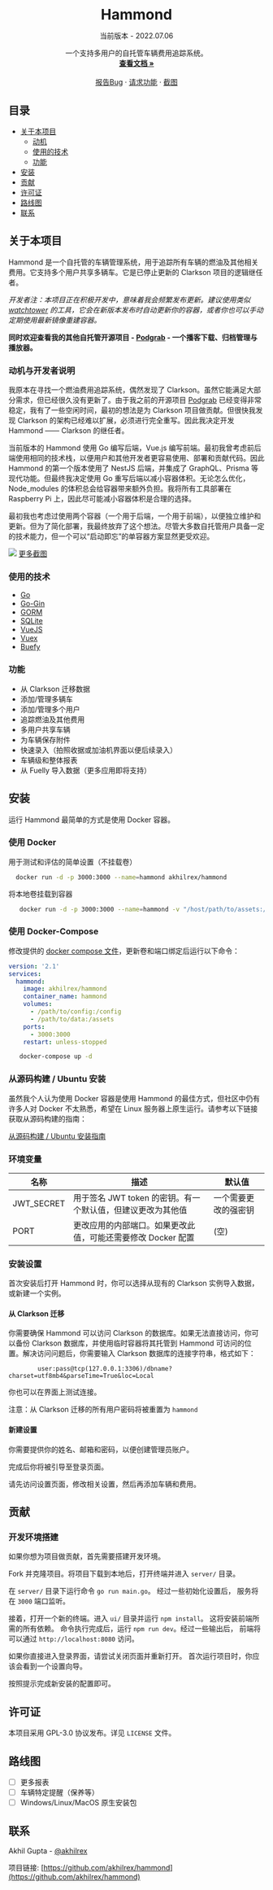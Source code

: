 <!-- PROJECT LOGO -->
<br />
<p align="center">
  <!-- <a href="https://github.com/akhilrex/hammond">
    <img src="images/logo.png" alt="Logo" width="80" height="80">
  </a> -->

  <h1 align="center" style="margin-bottom:0">Hammond</h1>
  <p align="center">当前版本 - 2022.07.06</p>

  <p align="center">
    一个支持多用户的自托管车辆费用追踪系统。
    <br />
    <a href="https://github.com/akhilrex/hammond"><strong>查看文档 »</strong></a>
    <br />
    <br />
    <!-- <a href="https://github.com/akhilrex/hammond">查看演示</a>
    · -->
    <a href="https://github.com/akhilrex/hammond/issues">报告Bug</a>
    ·
    <a href="https://github.com/akhilrex/hammond/issues">请求功能</a>
        ·
    <a href="Screenshots.md">截图</a>
  </p>
</p>

<!-- TABLE OF CONTENTS -->

## 目录

- [关于本项目](#关于本项目)
  - [动机](#动机)
  - [使用的技术](#使用的技术)
  - [功能](#功能)
- [安装](#安装)
- [贡献](#贡献)
- [许可证](#许可证)
- [路线图](#路线图)
- [联系](#联系)

<!-- ABOUT THE PROJECT -->

## 关于本项目

Hammond 是一个自托管的车辆管理系统，用于追踪所有车辆的燃油及其他相关费用。它支持多个用户共享多辆车。它是已停止更新的 Clarkson 项目的逻辑继任者。

_开发者注：本项目正在积极开发中，意味着我会频繁发布更新。建议使用类似 [watchtower](https://github.com/containrrr/watchtower) 的工具，它会在新版本发布时自动更新你的容器，或者你也可以手动定期使用最新镜像重建容器。_

__同时欢迎查看我的其他自托管开源项目 - [Podgrab](https://github.com/akhilrex/podgrab) - 一个播客下载、归档管理与播放器。__

### 动机与开发者说明

我原本在寻找一个燃油费用追踪系统，偶然发现了 Clarkson。虽然它能满足大部分需求，但已经很久没有更新了。由于我之前的开源项目 [Podgrab](http://github.com/akhilrex/podgrab) 已经变得非常稳定，我有了一些空闲时间，最初的想法是为 Clarkson 项目做贡献。但很快我发现 Clarkson 的架构已经难以扩展，必须进行完全重写。因此我决定开发 Hammond —— Clarkson 的继任者。

当前版本的 Hammond 使用 Go 编写后端，Vue.js 编写前端。最初我曾考虑前后端使用相同的技术栈，以便用户和其他开发者更容易使用、部署和贡献代码。因此 Hammond 的第一个版本使用了 NestJS 后端，并集成了 GraphQL、Prisma 等现代功能。但最终我决定使用 Go 重写后端以减小容器体积。无论怎么优化，Node_modules 的体积总会给容器带来额外负担。我将所有工具部署在 Raspberry Pi 上，因此尽可能减小容器体积是合理的选择。

最初我也考虑过使用两个容器（一个用于后端，一个用于前端），以便独立维护和更新。但为了简化部署，我最终放弃了这个想法。尽管大多数自托管用户具备一定的技术能力，但一个可以“启动即忘”的单容器方案显然更受欢迎。

![](https://edas-hz.oss-cn-hangzhou.aliyuncs.com/edas-apps/charts-store/hammond/image/screenshot.jpg) [更多截图](Screenshots.md)

### 使用的技术

- [Go](https://golang.org/)
- [Go-Gin](https://github.com/gin-gonic/gin)
- [GORM](https://github.com/go-gorm/gorm)
- [SQLite](https://www.sqlite.org/index.html)
- [VueJS](https://vuejs.org/)
- [Vuex](https://vuex.vuejs.org/)
- [Buefy](https://buefy.org/)

### 功能

- 从 Clarkson 迁移数据
- 添加/管理多辆车
- 添加/管理多个用户
- 追踪燃油及其他费用
- 多用户共享车辆
- 为车辆保存附件
- 快速录入（拍照收据或加油机界面以便后续录入）
- 车辆级和整体报表
- 从 Fuelly 导入数据（更多应用即将支持）

## 安装

运行 Hammond 最简单的方式是使用 Docker 容器。

### 使用 Docker

用于测试和评估的简单设置（不挂载卷）

```sh
  docker run -d -p 3000:3000 --name=hammond akhilrex/hammond
```

将本地卷挂载到容器

```sh
   docker run -d -p 3000:3000 --name=hammond -v "/host/path/to/assets:/assets" -v "/host/path/to/config:/config"  akhilrex/hammond
```

### 使用 Docker-Compose

修改提供的 [docker compose 文件](https://github.com/akhilrex/hammond/blob/master/docker-compose.yml)，更新卷和端口绑定后运行以下命令：

```yaml
version: '2.1'
services:
  hammond:
    image: akhilrex/hammond
    container_name: hammond
    volumes:
      - /path/to/config:/config
      - /path/to/data:/assets
    ports:
      - 3000:3000
    restart: unless-stopped
```

```sh
   docker-compose up -d
```

### 从源码构建 / Ubuntu 安装

虽然我个人认为使用 Docker 容器是使用 Hammond 的最佳方式，但社区中仍有许多人对 Docker 不太熟悉，希望在 Linux 服务器上原生运行。请参考以下链接获取从源码构建的指南：

[从源码构建 / Ubuntu 安装指南](docs/ubuntu-install.md)

### 环境变量

| 名称 | 描述                                                                                                                | 默认值 |
| ---- | -------------------------------------------------------------------------------------------------------------------------- | ------- |
| JWT_SECRET | 用于签名 JWT token 的密钥。有一个默认值，但建议更改为其他值 | 一个需要更改的强密钥 | 
| PORT | 更改应用的内部端口。如果更改此值，可能还需要修改 Docker 配置 | (空) |

### 安装设置

首次安装后打开 Hammond 时，你可以选择从现有的 Clarkson 实例导入数据，或新建一个实例。

#### 从 Clarkson 迁移

你需要确保 Hammond 可以访问 Clarkson 的数据库。如果无法直接访问，你可以备份 Clarkson 数据库，并使用临时容器将其托管到 Hammond 可访问的位置。解决访问问题后，你需要输入 Clarkson 数据库的连接字符串，格式如下：

```
        user:pass@tcp(127.0.0.1:3306)/dbname?charset=utf8mb4&parseTime=True&loc=Local
```

你也可以在界面上测试连接。

注意：从 Clarkson 迁移的所有用户密码将被重置为 `hammond`

#### 新建设置

你需要提供你的姓名、邮箱和密码，以便创建管理员账户。

完成后你将被引导至登录页面。

请先访问设置页面，修改相关设置，然后再添加车辆和费用。

## 贡献

### 开发环境搭建

如果你想为项目做贡献，首先需要搭建开发环境。

Fork 并克隆项目。将项目下载到本地后，打开终端并进入 `server/` 目录。

在 `server/` 目录下运行命令 `go run main.go`。
经过一些初始化设置后，
服务将在 `3000` 端口监听。

接着，打开一个新的终端。进入 `ui/` 目录并运行 `npm install`。
这将安装前端所需的所有依赖。
命令执行完成后，运行 `npm run dev`。经过一些输出后，
前端将可以通过 `http://localhost:8080` 访问。

如果你直接进入登录界面，请尝试关闭页面并重新打开。
首次运行项目时，你应该会看到一个设置向导。

按照提示完成新安装的配置即可。

## 许可证

本项目采用 GPL-3.0 协议发布。详见 `LICENSE` 文件。

## 路线图

- [ ] 更多报表
- [ ] 车辆特定提醒（保养等）
- [ ] Windows/Linux/MacOS 原生安装包

<!-- CONTACT -->

## 联系

Akhil Gupta - [@akhilrex](https://twitter.com/akhilrex)

项目链接: [https://github.com/akhilrex/hammond](https://github.com/akhilrex/hammond)